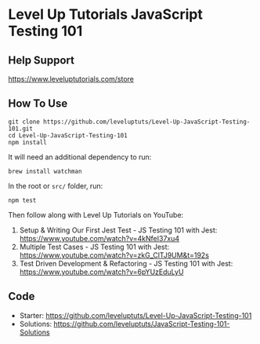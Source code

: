 # Level Up Tutorials JavaScript Testing 101

## Help Support
https://www.leveluptutorials.com/store

## How To Use
```
git clone https://github.com/leveluptuts/Level-Up-JavaScript-Testing-101.git
cd Level-Up-JavaScript-Testing-101
npm install
```

It will need an additional dependency to run:
```
brew install watchman
```

In the root or `src/` folder, run:
```
npm test
```

Then follow along with Level Up Tutorials on YouTube:
1. Setup & Writing Our First Jest Test - JS Testing 101 with Jest: https://www.youtube.com/watch?v=4kNfeI37xu4
2. Multiple Test Cases - JS Testing 101 with Jest: https://www.youtube.com/watch?v=zkG_ClTJ9UM&t=192s
3. Test Driven Development & Refactoring - JS Testing 101 with Jest: https://www.youtube.com/watch?v=6pYUzEduLyU

## Code
* Starter: https://github.com/leveluptuts/Level-Up-JavaScript-Testing-101
* Solutions: https://github.com/leveluptuts/JavaScript-Testing-101-Solutions
